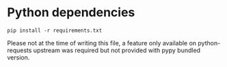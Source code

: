 # Python dependencies

	pip install -r requirements.txt

Please not at the time of writing this file, a feature only available on python-requests upstream was required but not provided with pypy bundled version.
